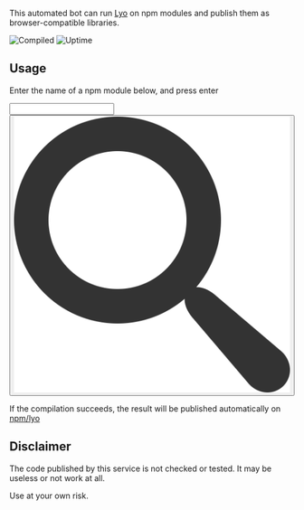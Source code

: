 This automated bot can run [Lyo](https://github.com/bokub/lyo) on npm modules and publish them as browser-compatible libraries.

![Compiled](https://flat.badgen.net/runkit/npm-user-packages-counter-1vlfkqk9ojcx/lyo)
![Uptime](https://flat.badgen.net/uptime-robot/week/m781413459-2970b77642fe1760dcc21e4c)

## Usage

Enter the name of a npm module below, and press enter

<form class="search" onsubmit="window.location.href = document.getElementById('n').value; return false">
    <input type="text" id="n" autocorrect="off" autocapitalize="off" autocomplete="off" spellcheck="false" required>
    <button type="submit"><img src="/static/search.svg"></button>
</form>

If the compilation succeeds, the result will be published automatically on [npm/lyo](https://www.npmjs.com/~lyo)

## Disclaimer

The code published by this service is not checked or tested. It may be useless or not work at all.

Use at your own risk.
